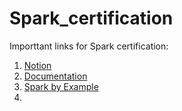 # Spark_certification
Importtant links for Spark certification:

1. [Notion](https://www.notion.so/amiright/Apache-Spark-Associate-Developer-Certtification-6a2189b86678403b87101a4effa3826a?pvs=4) 
2. [Documentation](https://www.webassessor.com/zz/DATABRICKS/Python_v2.html)
3. [Spark by Example](https://sparkbyexamples.com/)
4. 